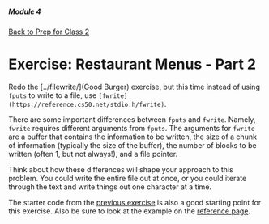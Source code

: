 ##### Module 4
[Back to Prep for Class 2](../../class2-prep#files-hex)
# Exercise: Restaurant Menus - Part 2

Redo the [../filewrite/](Good Burger) exercise, but this time instead of using `fputs` to write to a file, use `[fwrite](https://reference.cs50.net/stdio.h/fwrite)`.

There are some important differences between `fputs` and `fwrite`. Namely, `fwrite` requires different arguments from `fputs`. The arguments for `fwrite` are a buffer that contains the information to be written, the size of a chunk of information (typically the size of the buffer), the number of blocks to be written (often 1, but not always!), and a file pointer.

Think about how these differences will shape your approach to this problem. You could write the entire file out at once, or you could iterate through the text and write things out one character at a time.

The starter code from the [previous exercise](../filewrite/) is also a good starting point for this exercise. Also be sure to look at the example on the [reference page](https://reference.cs50.net/stdio.h/fwrite).





